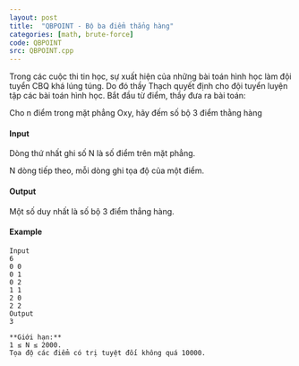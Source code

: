 ```yaml
---
layout: post
title:  "QBPOINT - Bộ ba điểm thẳng hàng"
categories: [math, brute-force]
code: QBPOINT
src: QBPOINT.cpp
---
```




  


Trong các cuộc thi tin học, sự xuất hiện của những bài toán hình học làm đội tuyển CBQ khá lúng túng. Do đó thầy Thạch quyết định cho đội tuyển luyện tập các bài toán hình học. Bắt đầu từ điểm, thầy đưa ra bài toán:

Cho n điểm trong mặt phẳng Oxy, hãy đếm số bộ 3 điểm thằng hàng

#### Input

Dòng thứ nhất ghi số N là số điểm trên mặt phẳng.

N dòng tiếp theo, mỗi dòng ghi tọa độ của một điểm.

#### Output

Một số duy nhất là số bộ 3 điểm thẳng hàng.

#### Example

```
Input
6
0 0
0 1
0 2
1 1
2 0
2 2
Output
3

**Giới hạn:**
1 ≤ N ≤ 2000.
Tọa độ các điểm có trị tuyệt đối không quá 10000.

```

<!--more-->

